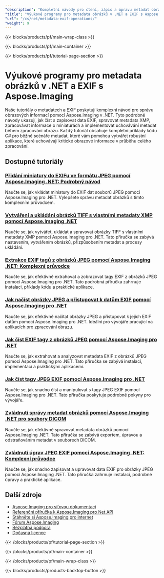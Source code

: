 ```yaml
---
"description": "Kompletní návody pro čtení, zápis a úpravu metadat obrázků a dat EXIF pomocí Aspose.Imaging pro .NET."
"title": "Výukové programy pro metadata obrázků v .NET a EXIF s Aspose.Imaging"
"url": "/cs/net/metadata-exif-operations/"
"weight": 9
---
```


{{< blocks/products/pf/main-wrap-class >}}

{{< blocks/products/pf/main-container >}}

{{< blocks/products/pf/tutorial-page-section >}}
# Výukové programy pro metadata obrázků v .NET a EXIF s Aspose.Imaging

Naše tutoriály o metadatech a EXIF poskytují komplexní návod pro správu obrazových informací pomocí Aspose.Imaging v .NET. Tyto podrobné návody ukazují, jak číst a zapisovat data EXIF, spravovat metadata XMP, zpracovávat informace o miniaturách a implementovat uchovávání metadat během zpracování obrazu. Každý tutoriál obsahuje kompletní příklady kódu C# pro běžné scénáře metadat, které vám pomohou vytvářet robustní aplikace, které uchovávají kritické obrazové informace v průběhu celého zpracování.

## Dostupné tutoriály

### [Přidání miniatury do EXIFu ve formátu JPEG pomocí Aspose.Imaging .NET: Podrobný návod](./aspose-imaging-net-add-thumbnail-exif-jpeg/)
Naučte se, jak vkládat miniatury do EXIF dat souborů JPEG pomocí Aspose.Imaging pro .NET. Vylepšete správu metadat obrázků s tímto komplexním průvodcem.

### [Vytváření a ukládání obrázků TIFF s vlastními metadaty XMP pomocí Aspose.Imaging .NET](./create-tiff-image-custom-xmp-metadata-aspose-imaging-net/)
Naučte se, jak vytvářet, ukládat a spravovat obrázky TIFF s vlastními metadaty XMP pomocí Aspose.Imaging pro .NET. Tato příručka se zabývá nastavením, vytvářením obrázků, přizpůsobením metadat a procesy ukládání.

### [Extrakce EXIF tagů z obrázků JPEG pomocí Aspose.Imaging .NET: Komplexní průvodce](./master-jpeg-exif-tag-extraction-aspose-imaging-dotnet/)
Naučte se, jak efektivně extrahovat a zobrazovat tagy EXIF z obrázků JPEG pomocí Aspose.Imaging pro .NET. Tato podrobná příručka zahrnuje instalaci, příklady kódu a praktické aplikace.

### [Jak načíst obrázky JPEG a přistupovat k datům EXIF pomocí Aspose.Imaging pro .NET](./load-jpeg-access-exif-aspose-imaging-dotnet/)
Naučte se, jak efektivně načítat obrázky JPEG a přistupovat k jejich EXIF datům pomocí Aspose.Imaging pro .NET. Ideální pro vývojáře pracující na aplikacích pro zpracování obrazu.

### [Jak číst EXIF tagy z obrázků JPEG pomocí Aspose.Imaging pro .NET](./read-exif-tags-jpeg-using-aspose-imaging-dotnet/)
Naučte se, jak extrahovat a analyzovat metadata EXIF z obrázků JPEG pomocí Aspose.Imaging pro .NET. Tato příručka se zabývá instalací, implementací a praktickými aplikacemi.

### [Jak číst tagy JPEG EXIF pomocí Aspose.Imaging pro .NET](./master-jpeg-exif-tag-aspose-imaging-net/)
Naučte se, jak snadno číst a manipulovat s tagy JPEG EXIF pomocí Aspose.Imaging pro .NET. Tato příručka poskytuje podrobné pokyny pro vývojáře.

### [Zvládnutí správy metadat obrázků pomocí Aspose.Imaging .NET pro soubory DICOM](./master-image-metadata-management-aspose-imaging-net/)
Naučte se, jak efektivně spravovat metadata obrázků pomocí Aspose.Imaging .NET. Tato příručka se zabývá exportem, úpravou a odstraňováním metadat v souborech DICOM.

### [Zvládnutí úprav JPEG EXIF pomocí Aspose.Imaging .NET: Komplexní průvodce](./master-jpeg-exif-editing-aspose-imaging-net/)
Naučte se, jak snadno zapisovat a upravovat data EXIF pro obrázky JPEG pomocí Aspose.Imaging .NET. Tato příručka zahrnuje instalaci, podrobné úpravy a praktické aplikace.

## Další zdroje

- [Aspose.Imaging pro síťovou dokumentaci](https://docs.aspose.com/imaging/net/)
- [Referenční příručka k Aspose.Imaging pro Net API](https://reference.aspose.com/imaging/net/)
- [Stáhněte si Aspose.Imaging pro internet](https://releases.aspose.com/imaging/net/)
- [Fórum Aspose.Imaging](https://forum.aspose.com/c/imaging)
- [Bezplatná podpora](https://forum.aspose.com/)
- [Dočasná licence](https://purchase.aspose.com/temporary-license/)

{{< /blocks/products/pf/tutorial-page-section >}}

{{< /blocks/products/pf/main-container >}}

{{< /blocks/products/pf/main-wrap-class >}}

{{< blocks/products/products-backtop-button >}}